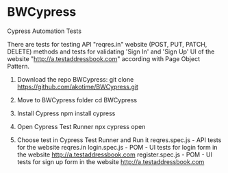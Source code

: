# BWCypress
Cypress Automation Tests

There are tests for testing API "reqres.in" website (POST, PUT, PATCH, DELETE) methods
and tests for validating 'Sign In' and 'Sign Up' UI of the website "http://a.testaddressbook.com" according with Page Object Pattern.


1) Download the repo BWCypress:
    git clone https://github.com/akotime/BWCypress.git

2) Move to BWCypress folder
    cd BWCypress

3) Install Cypress
    npm install cypress

4) Open Cypress Test Runner
    npx cypress open

5) Choose test in Cypress Test Runner and Run it
    reqres.spec.js - API tests for the website reqres.in
    login.spec.js - POM - UI tests for login form in the website http://a.testaddressbook.com
    register.spec.js - POM - UI tests for sign up form in the website http://a.testaddressbook.com
